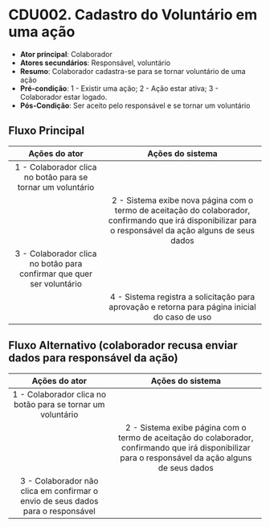 # CDU002. Cadastro do Voluntário em uma ação

- **Ator principal**: Colaborador
- **Atores secundários**: Responsável, voluntário
- **Resumo**: Colaborador cadastra-se para se tornar voluntário de uma ação
- **Pré-condição**:
  1 - Existir uma ação; 2 - Ação estar ativa; 3 - Colaborador estar logado.
- **Pós-Condição**: Ser aceito pelo responsável e se tornar um voluntário

## Fluxo Principal
| Ações do ator | Ações do sistema |
| :-----------------: | :-----------------: | 
| 1 - Colaborador clica no botão para se tornar um voluntário | |  
| | 2 - Sistema exibe nova página com o termo de aceitação do colaborador, confirmando que irá disponibilizar para o responsável da ação alguns de seus dados | 
| 3 - Colaborador clica no botão para confirmar que quer ser voluntário | |  
| | 4 - Sistema registra a solicitação para aprovação e retorna para página inicial do caso de uso |


## Fluxo Alternativo (colaborador recusa enviar dados para responsável da ação) 
| Ações do ator | Ações do sistema |
| :-----------------: | :-----------------: | 
| 1 - Colaborador clica no botão para se tornar um voluntário | |  
| | 2 - Sistema exibe página com o termo de aceitação do colaborador, confirmando que irá disponibilizar para o responsável da ação alguns de seus dados | 
| 3 - Colaborador não clica em confirmar o envio de seus dados para o responsável | |  
